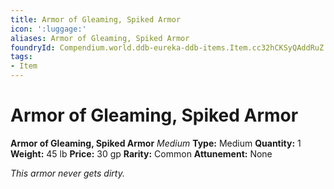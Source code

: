 ```yaml
---
title: Armor of Gleaming, Spiked Armor
icon: ':luggage:'
aliases: Armor of Gleaming, Spiked Armor
foundryId: Compendium.world.ddb-eureka-ddb-items.Item.cc32hCKSyQAddRuZ
tags:
- Item
---
```


# Armor of Gleaming, Spiked Armor

**Armor of Gleaming, Spiked Armor**
_Medium_
**Type:** Medium
**Quantity:** 1
**Weight:** 45 lb
**Price:** 30 gp
**Rarity:** Common
**Attunement:** None

*This armor never gets dirty.*